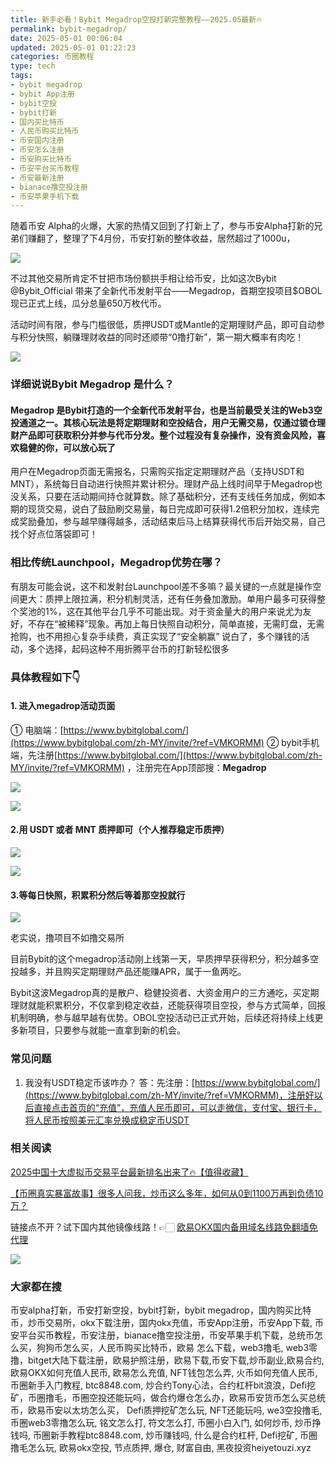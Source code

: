 ```yaml
---
title: 新手必看！Bybit Megadrop空投打新完整教程——2025.05最新🔥
permalink: bybit-megadrop/
date: 2025-05-01 00:06:04
updated: 2025-05-01 01:22:23
categories: 币圈教程
type: tech
tags:
- bybit megadrop
- bybit App注册
- bybit空投
- bybit打新
- 国内买比特币
- 人民币购买比特币
- 币安国内注册
- 币安怎么注册
- 币安购买比特币
- 币安平台买币教程 
- 币安最新注册
- bianace撸空投注册
- 币安苹果手机下载
---
```


随着币安 Alpha的火爆，大家的热情又回到了打新上了，参与币安Alpha打新的兄弟们赚翻了，整理了下4月份，币安打新的整体收益，居然超过了1000u，

[![](https://307e939.webp.li/20250501003710497.png)](https://btc8848.com/top-10-exchanges)

不过其他交易所肯定不甘把市场份额拱手相让给币安，比如这次Bybit @Bybit_Official 带来了全新代币发射平台——Megadrop，首期空投项目$OBOL现已正式上线，瓜分总量650万枚代币。

活动时间有限，参与门槛很低，质押USDT或Mantle的定期理财产品，即可自动参与积分快照，躺赚理财收益的同时还顺带“0撸打新”，第一期大概率有肉吃！

[![](https://307e939.webp.li/20250501003101737.png)](https://btc8848.com/top-10-exchanges)

### 详细说说Bybit Megadrop 是什么？
#### Megadrop 是Bybit打造的一个全新代币发射平台，也是当前最受关注的Web3空投通道之一。其核心玩法是将定期理财和空投结合，用户无需交易，仅通过锁仓理财产品即可获取积分并参与代币分发。整个过程没有复杂操作，没有资金风险，喜欢稳健的你，可以放心玩了
用户在Megadrop页面无需报名，只需购买指定定期理财产品（支持USDT和MNT），系统每日自动进行快照并累计积分。理财产品上线时间早于Megadrop也没关系，只要在活动期间持仓就算数。除了基础积分，还有支线任务加成，例如本期的现货交易，说白了鼓励刷交易量，每日完成即可获得1.2倍积分加权，连续完成奖励叠加，参与越早赚得越多，活动结束后马上结算获得代币后开始交易，自己找个好点位落袋即可！

### 相比传统Launchpool，Megadrop优势在哪？
有朋友可能会说，这不和发射台Launchpool差不多嘛？最关键的一点就是操作空间更大：质押上限拉满，积分机制灵活，还有任务叠加激励。单用户最多可获得整个奖池的1%，这在其他平台几乎不可能出现。对于资金量大的用户来说尤为友好，不存在“被稀释”现象。再加上每日快照自动积分，简单直接，无需盯盘，无需抢购，也不用担心复杂手续费，真正实现了“安全躺赢”
说白了，多个赚钱的活动，多个选择，起码这种不用折腾平台币的打新轻松很多


### 具体教程如下👇

#### 1. 进入megadrop活动页面
① 电脑端：[https://www.bybitglobal.com/](https://www.bybitglobal.com/zh-MY/invite/?ref=VMKORMM)
② bybit手机端，先注册[https://www.bybitglobal.com/](https://www.bybitglobal.com/zh-MY/invite/?ref=VMKORMM) ，注册完在App顶部搜：**Megadrop**

[![](https://307e939.webp.li/20250501002748078.png)](https://btc8848.com/top-10-exchanges)

[![](https://307e939.webp.li/20250501003202024.png)](https://btc8848.com/top-10-exchanges)


#### 2.用 USDT 或者 MNT 质押即可（个人推荐稳定币质押）    

[![](https://307e939.webp.li/20250501002834907.png)](https://btc8848.com/top-10-exchanges)

[![](https://307e939.webp.li/20250501002948919.png)](https://btc8848.com/top-10-exchanges)


#### 3.等每日快照，积累积分然后等着那空投就行     

[![](https://307e939.webp.li/20250501002912878.png)](https://btc8848.com/top-10-exchanges)

老实说，撸项目不如撸交易所

目前Bybit的这个megadrop活动刚上线第一天，早质押早获得积分，积分越多空投越多，并且购买定期理财产品还能赚APR，属于一鱼两吃。

Bybit这波Megadrop真的是散户、稳健投资者、大资金用户的三方通吃，买定期理财就能积累积分，不仅拿到稳定收益，还能获得项目空投，参与方式简单，回报机制明确，参与越早越有优势。OBOL空投活动已正式开始，后续还将持续上线更多新项目，只要参与就能一直拿到新的机会。

### 常见问题
1. 我没有USDT稳定币该咋办？
答：先注册：[https://www.bybitglobal.com/](https://www.bybitglobal.com/zh-MY/invite/?ref=VMKORMM)，注册好以后直接点击首页的“充值”，充值人民币即可，可以走微信，支付宝、银行卡，将人民币按照美元汇率兑换成稳定币USDT 


### 相关阅读
[2025中国十大虚拟币交易平台最新排名出来了🔥【值得收藏】](https://btc8848.com/top-10-exchanges/)

[【币圈真实暴富故事】很多人问我，炒币这么多年，如何从0到1100万再到负债10万？](https://heiyetouzi.xyz/biquanstory001/)

链接点不开？试下国内其他镜像线路！👉🏻 [欧易OKX国内备用域名线路免翻墙免代理](https://vlink.cc/okxcn)

[![](https://307e939.webp.li/20250812124552161.png)](https://vlink.cc/okxcn)


### 大家都在搜
币安alpha打新，币安打新空投，bybit打新，bybit megadrop，国内购买比特币，炒币交易所，okx下载注册，国内okx充值，币安App注册，币安App下载, 币安平台买币教程，币安注册，bianace撸空投注册，币安苹果手机下载，总统币怎么买，狗狗币怎么买，人民币购买比特币，欧易 怎么下载，web3撸毛, web3零撸，bitget大陆下载注册，欧易护照注册，欧易下载,币安下载,炒币副业,欧易合约, 欧易OKX如何充值人民币, 欧易怎么充值, NFT钱包怎么弄, 火币如何充值人民币, 币圈新手入门教程, btc8848.com, 炒合约Tony心法，合约杠杆bit浪浪，Defi挖矿，币圈撸毛，币圈空投还能玩吗，做合约爆仓怎么办，欧易币安货币怎么买总统币，欧易币安以太坊怎么买， Defi质押挖矿怎么玩, NFT还能玩吗, we3空投撸毛, 币圈web3零撸怎么玩, 铭文怎么打, 符文怎么打, 币圈小白入门, 如何炒币, 炒币挣钱吗, 币圈新手教程btc8848.com, 炒币赚钱吗, 什么是合约杠杆, Defi挖矿, 币圈撸毛怎么玩, 欧易okx空投, 节点质押, 爆仓, 财富自由, 黑夜投资heiyetouzi.xyz

